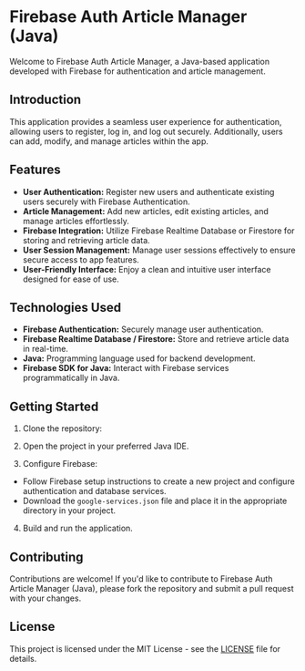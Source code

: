 # Firebase Auth Article Manager (Java)

Welcome to Firebase Auth Article Manager, a Java-based application developed with Firebase for authentication and article management.

## Introduction

This application provides a seamless user experience for authentication, allowing users to register, log in, and log out securely. Additionally, users can add, modify, and manage articles within the app.

## Features

- **User Authentication:** Register new users and authenticate existing users securely with Firebase Authentication.
- **Article Management:** Add new articles, edit existing articles, and manage articles effortlessly.
- **Firebase Integration:** Utilize Firebase Realtime Database or Firestore for storing and retrieving article data.
- **User Session Management:** Manage user sessions effectively to ensure secure access to app features.
- **User-Friendly Interface:** Enjoy a clean and intuitive user interface designed for ease of use.

## Technologies Used

- **Firebase Authentication:** Securely manage user authentication.
- **Firebase Realtime Database / Firestore:** Store and retrieve article data in real-time.
- **Java:** Programming language used for backend development.
- **Firebase SDK for Java:** Interact with Firebase services programmatically in Java.

## Getting Started

1. Clone the repository:

2. Open the project in your preferred Java IDE.

3. Configure Firebase:
- Follow Firebase setup instructions to create a new project and configure authentication and database services.
- Download the `google-services.json` file and place it in the appropriate directory in your project.

4. Build and run the application.

## Contributing

Contributions are welcome! If you'd like to contribute to Firebase Auth Article Manager (Java), please fork the repository and submit a pull request with your changes.

## License

This project is licensed under the MIT License - see the [LICENSE](LICENSE) file for details.

